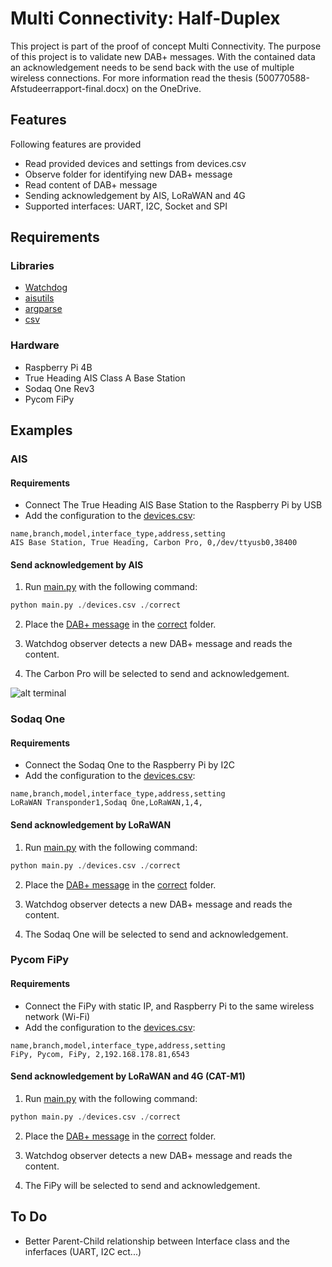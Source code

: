 # Multi Connectivity: Half-Duplex

This project is part of the proof of concept Multi Connectivity. The purpose of this project is to validate
new DAB+ messages. With the contained data an acknowledgement needs to be send back with
the use of multiple wireless connections. For more information read the thesis (500770588-Afstudeerrapport-final.docx) on the OneDrive.

## Features

Following features are provided

- Read provided devices and settings from devices.csv
- Observe folder for identifying new DAB+ message
- Read content of DAB+ message
- Sending acknowledgement by AIS, LoRaWAN and 4G
- Supported interfaces: UART, I2C, Socket and SPI

## Requirements

### Libraries

- [Watchdog](https://pypi.org/project/watchdog/)
- [aisutils](https://github.com/schwehr/noaadata) 
- [argparse](https://docs.python.org/3/library/argparse.html)
- [csv](https://docs.python.org/3/library/csv.html)


### Hardware

- Raspberry Pi 4B
- True Heading AIS Class A Base Station
- Sodaq One Rev3
- Pycom FiPy

## Examples

### AIS

#### Requirements
- Connect The True Heading AIS Base Station to the Raspberry Pi by USB
- Add the configuration to the [devices.csv](devices.csv):
````text
name,branch,model,interface_type,address,setting
AIS Base Station, True Heading, Carbon Pro, 0,/dev/ttyusb0,38400
````

#### Send acknowledgement by AIS



1. Run [main.py](main.py) with the following command:
````python
python main.py ./devices.csv ./correct
````

2. Place the [DAB+ message](correct/dabbericht.txt) in the [correct](correct) folder.

3. Watchdog observer detects a new DAB+ message and reads the content.
   
4. The Carbon Pro will be selected to send and acknowledgement.

![alt terminal](images/terminal.png)

### Sodaq One

#### Requirements
- Connect the Sodaq One to the Raspberry Pi by I2C
- Add the configuration to the [devices.csv](devices.csv):
````text
name,branch,model,interface_type,address,setting
LoRaWAN Transponder1,Sodaq One,LoRaWAN,1,4,
````

#### Send acknowledgement by LoRaWAN



1. Run [main.py](main.py) with the following command:
````python
python main.py ./devices.csv ./correct
````

2. Place the [DAB+ message](correct/dabbericht.txt) in the [correct](correct) folder.

3. Watchdog observer detects a new DAB+ message and reads the content.
   
4. The Sodaq One will be selected to send and acknowledgement.

### Pycom FiPy

#### Requirements
- Connect the FiPy with static IP, and Raspberry Pi to the same wireless network (Wi-Fi)
- Add the configuration to the [devices.csv](devices.csv):
````text
name,branch,model,interface_type,address,setting
FiPy, Pycom, FiPy, 2,192.168.178.81,6543
````

#### Send acknowledgement by LoRaWAN and 4G (CAT-M1)



1. Run [main.py](main.py) with the following command:
````python
python main.py ./devices.csv ./correct
````

2. Place the [DAB+ message](correct/dabbericht.txt) in the [correct](correct) folder.

3. Watchdog observer detects a new DAB+ message and reads the content.
   
4. The FiPy will be selected to send and acknowledgement.

## To Do

- Better Parent-Child relationship between Interface class and the inferfaces (UART, I2C ect...)